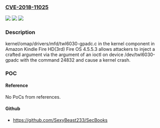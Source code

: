 ### [CVE-2018-11025](https://cve.mitre.org/cgi-bin/cvename.cgi?name=CVE-2018-11025)
![](https://img.shields.io/static/v1?label=Product&message=n%2Fa&color=blue)
![](https://img.shields.io/static/v1?label=Version&message=n%2Fa&color=blue)
![](https://img.shields.io/static/v1?label=Vulnerability&message=n%2Fa&color=brighgreen)

### Description

kernel/omap/drivers/mfd/twl6030-gpadc.c in the kernel component in Amazon Kindle Fire HD(3rd) Fire OS 4.5.5.3 allows attackers to inject a crafted argument via the argument of an ioctl on device /dev/twl6030-gpadc with the command 24832 and cause a kernel crash.

### POC

#### Reference
No PoCs from references.

#### Github
- https://github.com/SexyBeast233/SecBooks

